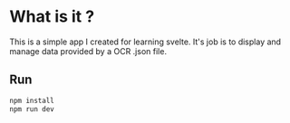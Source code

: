 # What is it ?

This is a simple app I created for learning svelte.
It's job is to display and manage data provided by a OCR .json file.

## Run

```bash
npm install
npm run dev
```

